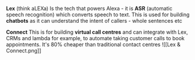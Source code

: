 **Lex** (think aLEXa)
Is the tech that powers Alexa - it is **ASR** (automatic speech recognition) which converts speech to text.
This is used for building **chatbots** as it can understand the intent of callers - whole sentences etc


**Connect**
This is for building **virtual call centres** and can integrate with Lex, CRMs and lambda for example, to automate taking customer calls to book appointments.
It's 80% cheaper than traditional contact centres
![[Lex & Connect.png]]